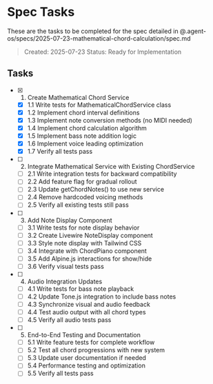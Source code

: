 # Spec Tasks

These are the tasks to be completed for the spec detailed in @.agent-os/specs/2025-07-23-mathematical-chord-calculation/spec.md

> Created: 2025-07-23
> Status: Ready for Implementation

## Tasks

- [x] 1. Create Mathematical Chord Service
  - [x] 1.1 Write tests for MathematicalChordService class
  - [x] 1.2 Implement chord interval definitions
  - [x] 1.3 Implement note conversion methods (no MIDI needed)
  - [x] 1.4 Implement chord calculation algorithm
  - [x] 1.5 Implement bass note addition logic
  - [x] 1.6 Implement voice leading optimization
  - [x] 1.7 Verify all tests pass

- [ ] 2. Integrate Mathematical Service with Existing ChordService
  - [ ] 2.1 Write integration tests for backward compatibility
  - [ ] 2.2 Add feature flag for gradual rollout
  - [ ] 2.3 Update getChordNotes() to use new service
  - [ ] 2.4 Remove hardcoded voicing methods
  - [ ] 2.5 Verify all existing tests still pass

- [ ] 3. Add Note Display Component
  - [ ] 3.1 Write tests for note display behavior
  - [ ] 3.2 Create Livewire NoteDisplay component
  - [ ] 3.3 Style note display with Tailwind CSS
  - [ ] 3.4 Integrate with ChordPiano component
  - [ ] 3.5 Add Alpine.js interactions for show/hide
  - [ ] 3.6 Verify visual tests pass

- [ ] 4. Audio Integration Updates
  - [ ] 4.1 Write tests for bass note playback
  - [ ] 4.2 Update Tone.js integration to include bass notes
  - [ ] 4.3 Synchronize visual and audio feedback
  - [ ] 4.4 Test audio output with all chord types
  - [ ] 4.5 Verify all audio tests pass

- [ ] 5. End-to-End Testing and Documentation
  - [ ] 5.1 Write feature tests for complete workflow
  - [ ] 5.2 Test all chord progressions with new system
  - [ ] 5.3 Update user documentation if needed
  - [ ] 5.4 Performance testing and optimization
  - [ ] 5.5 Verify all tests pass